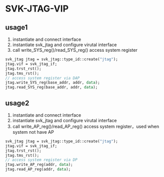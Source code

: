 # SVK-JTAG-VIP


## usage1

1. instantiate and connect interface
2. instantiate svk_jtag and configure virutal interface
3. call write_SYS_reg()/read_SYS_reg() access system register
```sv
svk_jtag jtag = svk_jtag::type_id::create("jtag");
jtag.vif = svk_jtag_if;
jtag.trst_rst();
jtag.tms_rst();
// access system register via DAP
jtag.write_SYS_reg(base_addr, addr, data);
jtag.read_SYS_reg(base_addr, addr, data);
```

## usage2

1. instantiate and connect interface
2. instantiate svk_jtag and configure virutal interface
3. call write_AP_reg()/read_AP_reg() access system register，used when system not have AP
```sv
svk_jtag jtag = svk_jtag::type_id::create("jtag");
jtag.vif = svk_jtag_if;
jtag.trst_rst();
jtag.tms_rst();
// access system register via DP
jtag.write_AP_reg(addr, data);
jtag.read_AP_reg(addr, data);
```
